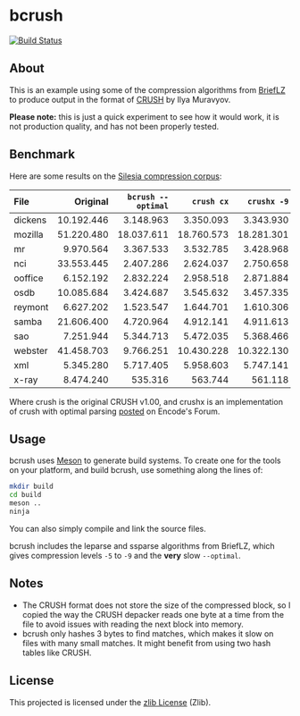 
bcrush
======

[![Build Status](https://dev.azure.com/jibsenorg/jibsen/_apis/build/status/jibsen.bcrush?branchName=master)](https://dev.azure.com/jibsenorg/jibsen/_build/latest?definitionId=2?branchName=master)

About
-----

This is an example using some of the compression algorithms from [BriefLZ][]
to produce output in the format of [CRUSH][] by Ilya Muravyov.

**Please note:** this is just a quick experiment to see how it would work, it
is not production quality, and has not been properly tested.

[BriefLZ]: https://github.com/jibsen/brieflz
[CRUSH]: https://sourceforge.net/projects/crush/


Benchmark
---------

Here are some results on the [Silesia compression corpus][silesia]:

| File    |   Original | `bcrush --optimal` | `crush cx` | `crushx -9` |
| :------ | ---------: | -----------------: | ---------: | ----------: |
| dickens | 10.192.446 |          3.148.963 |  3.350.093 |   3.343.930 |
| mozilla | 51.220.480 |         18.037.611 | 18.760.573 |  18.281.301 |
| mr      |  9.970.564 |          3.367.533 |  3.532.785 |   3.428.968 |
| nci     | 33.553.445 |          2.407.286 |  2.624.037 |   2.750.658 |
| ooffice |  6.152.192 |          2.832.224 |  2.958.518 |   2.871.884 |
| osdb    | 10.085.684 |          3.424.687 |  3.545.632 |   3.457.335 |
| reymont |  6.627.202 |          1.523.547 |  1.644.701 |   1.610.306 |
| samba   | 21.606.400 |          4.720.964 |  4.912.141 |   4.911.613 |
| sao     |  7.251.944 |          5.344.713 |  5.472.035 |   5.368.466 |
| webster | 41.458.703 |          9.766.251 | 10.430.228 |  10.322.130 |
| xml     |  5.345.280 |          5.717.405 |  5.958.603 |   5.747.141 |
| x-ray   |  8.474.240 |            535.316 |    563.744 |     561.118 |

Where crush is the original CRUSH v1.00, and crushx is an implementation of
crush with optimal parsing [posted][crushx] on Encode's Forum.

[silesia]: http://sun.aei.polsl.pl/~sdeor/index.php?page=silesia
[crushx]: https://encode.ru/threads/2578-crush-v1-1


Usage
-----

bcrush uses [Meson][] to generate build systems. To create one for the tools on
your platform, and build bcrush, use something along the lines of:

~~~sh
mkdir build
cd build
meson ..
ninja
~~~

You can also simply compile and link the source files.

bcrush includes the leparse and ssparse algorithms from BriefLZ, which gives
compression levels `-5` to `-9` and the **very** slow `--optimal`.

[Meson]: https://mesonbuild.com/


Notes
-----

  - The CRUSH format does not store the size of the compressed block, so I
    copied the way the CRUSH depacker reads one byte at a time from the file
    to avoid issues with reading the next block into memory.
  - bcrush only hashes 3 bytes to find matches, which makes it slow on files
    with many small matches. It might benefit from using two hash tables like
    CRUSH.


License
-------

This projected is licensed under the [zlib License](LICENSE) (Zlib).
